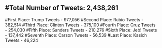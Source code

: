 #Total Number of Tweets: 2,438,261 
---
#First Place: Trump Tweets - 977,056
#Second Place: Rubio Tweets - 382,514
#Third Place: Clinton Tweets - 375,100
#Fourth Place: Cruz Tweets - 254,030
#Fifth Place: Sanders Tweets - 210,276
#Sixth Place: Jeb! Tweets - 137,442
#Seventh Place: Carson Tweets - 56,539
#Last Place: Kasich Tweets - 46,224
